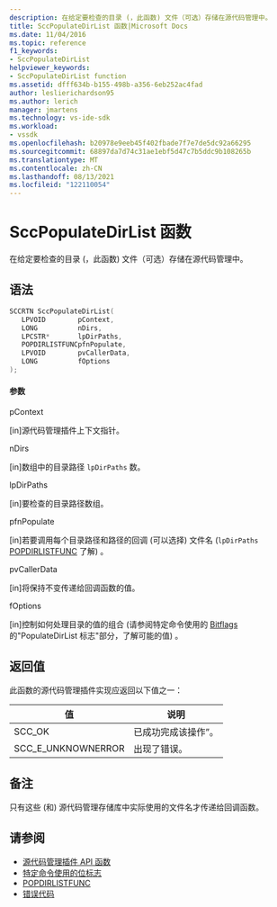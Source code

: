 ```yaml
---
description: 在给定要检查的目录 (，此函数) 文件（可选）存储在源代码管理中。
title: SccPopulateDirList 函数|Microsoft Docs
ms.date: 11/04/2016
ms.topic: reference
f1_keywords:
- SccPopulateDirList
helpviewer_keywords:
- SccPopulateDirList function
ms.assetid: dfff634b-b155-498b-a356-6eb252ac4fad
author: leslierichardson95
ms.author: lerich
manager: jmartens
ms.technology: vs-ide-sdk
ms.workload:
- vssdk
ms.openlocfilehash: b20978e9eeb45f402fbade7f7e7de5dc92a66295
ms.sourcegitcommit: 68897da7d74c31ae1ebf5d47c7b5ddc9b108265b
ms.translationtype: MT
ms.contentlocale: zh-CN
ms.lasthandoff: 08/13/2021
ms.locfileid: "122110054"
---
```

# <a name="sccpopulatedirlist-function"></a>SccPopulateDirList 函数
在给定要检查的目录 (，此函数) 文件（可选）存储在源代码管理中。

## <a name="syntax"></a>语法

```cpp
SCCRTN SccPopulateDirList(
   LPVOID        pContext,
   LONG          nDirs,
   LPCSTR*       lpDirPaths,
   POPDIRLISTFUNCpfnPopulate,
   LPVOID        pvCallerData,
   LONG          fOptions
);
```

#### <a name="parameters"></a>参数
 pContext

[in]源代码管理插件上下文指针。

 nDirs

[in]数组中的目录路径 `lpDirPaths` 数。

 lpDirPaths

[in]要检查的目录路径数组。

 pfnPopulate

[in]若要调用每个目录路径和路径的回调 (可以选择) 文件名 (`lpDirPaths` [POPDIRLISTFUNC](../extensibility/popdirlistfunc.md) 了解) 。

 pvCallerData

[in]将保持不变传递给回调函数的值。

 fOptions

[in]控制如何处理目录的值的组合 (请参阅特定命令使用的 [Bitflags](../extensibility/bitflags-used-by-specific-commands.md) 的"PopulateDirList 标志"部分，了解可能的值) 。

## <a name="return-value"></a>返回值
 此函数的源代码管理插件实现应返回以下值之一：

|值|说明|
|-----------|-----------------|
|SCC_OK|已成功完成该操作”。|
|SCC_E_UNKNOWNERROR|出现了错误。|

## <a name="remarks"></a>备注
 只有这些 (和) 源代码管理存储库中实际使用的文件名才传递给回调函数。

## <a name="see-also"></a>请参阅
- [源代码管理插件 API 函数](../extensibility/source-control-plug-in-api-functions.md)
- [特定命令使用的位标志](../extensibility/bitflags-used-by-specific-commands.md)
- [POPDIRLISTFUNC](../extensibility/popdirlistfunc.md)
- [错误代码](../extensibility/error-codes.md)
